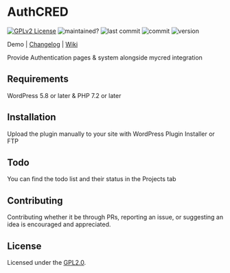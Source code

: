 # AuthCRED

[![GPLv2 License](https://img.shields.io/badge/License-GPL%20v2-yellow.svg)](https://opensource.org/licenses/)
![maintained?](https://img.shields.io/badge/maintained%3F-yes-green.svg)
![last commit](https://img.shields.io/github/last-commit/iniznet/authcred)
![commit](https://img.shields.io/github/commit-activity/m/iniznet/authcred)
![version](https://img.shields.io/github/v/release/iniznet/authcred)

Demo | [Changelog](CHANGELOG.md) | [Wiki](https://github.com/iniznet/authcred/wiki)

Provide Authentication pages & system alongside mycred integration

## Requirements

WordPress 5.8 or later & PHP 7.2 or later

## Installation

Upload the plugin manually to your site with WordPress Plugin Installer or FTP
    
## Todo

You can find the todo list and their status in the Projects tab

## Contributing

Contributing whether it be through PRs, reporting an issue, or suggesting an idea is encouraged and appreciated.

## License

Licensed under the [GPL2.0](https://github.com/iniznet/authcred/blob/master/LICENSE).